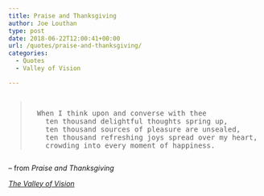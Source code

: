 ```yaml
---
title: Praise and Thanksgiving
author: Joe Louthan
type: post
date: 2018-06-22T12:00:41+00:00
url: /quotes/praise-and-thanksgiving/
categories:
  - Quotes
  - Valley of Vision

---
```

<pre><blockquote>
  When I think upon and converse with thee
    ten thousand delightful thoughts spring up,
    ten thousand sources of pleasure are unsealed,
    ten thousand refreshing joys spread over my heart,
    crowding into every moment of happiness.
</blockquote></pre>

&#8211; from _Praise and Thanksgiving_
  
_<a href="https://www.amazon.com/dp/0851512283/ref=as_li_ss_til?tag=iamlipr-20&camp=0&creative=0&linkCode=as4&creativeASIN=0851512283&adid=0RV78G8G3F5B85VRF6EN&" target="_blank" rel="noopener">The Valley of Vision</a>_